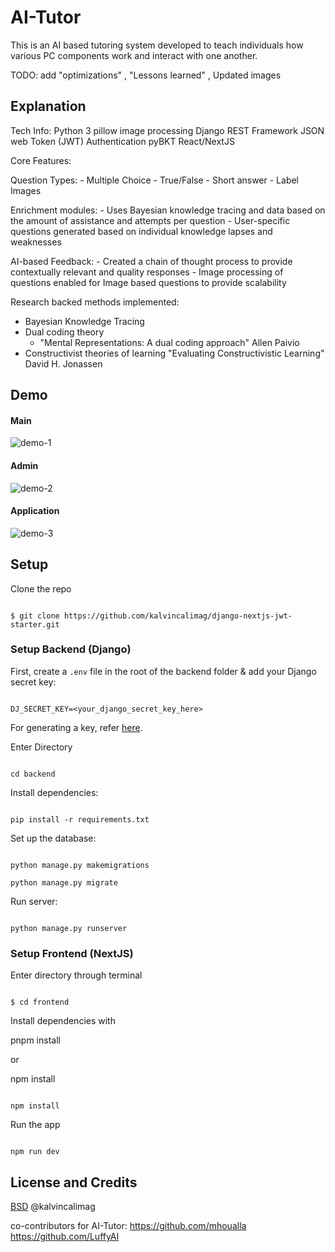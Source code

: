 
# AI-Tutor

This is an AI based tutoring system developed to teach individuals how various PC components work and interact with one another.

TODO: add "optimizations" , "Lessons learned" , Updated images

## Explanation

Tech Info:
Python 3
    pillow image processing
    Django REST Framework
    JSON web Token (JWT) Authentication
    pyBKT
React/NextJS

Core Features:

  Question Types:
    - Multiple Choice
    - True/False
    - Short answer
    - Label Images

  Enrichment modules:
    - Uses Bayesian knowledge tracing and data based on the amount of assistance and attempts per question
    - User-specific questions generated based on individual knowledge lapses and weaknesses
  
  AI-based Feedback:
    - Created a chain of thought process to provide contextually relevant and quality responses
    - Image processing of questions enabled for Image based questions to provide scalability


Research backed methods implemented:
- Bayesian Knowledge Tracing
- Dual coding theory
  - "Mental Representations: A dual coding approach" Allen Paivio 
- Constructivist theories of learning
"Evaluating Constructivistic Learning" David H. Jonassen
  

## Demo

#### Main

![demo-1](https://res.cloudinary.com/dotera808/image/upload/v1724405550/Demo-1_tbvd6a.gif)

#### Admin

![demo-2](https://res.cloudinary.com/dotera808/image/upload/v1724405550/Demo-2_keiyxj.gif)

#### Application

![demo-3](https://github.com/user-attachments/assets/7d5450e0-933c-4861-8327-31b64bf232ce)

## Setup

Clone the repo


```

$ git clone https://github.com/kalvincalimag/django-nextjs-jwt-starter.git

```


### Setup Backend (Django)
  

First, create a `.env` file in the root of the backend folder & add your Django secret key:

```

DJ_SECRET_KEY=<your_django_secret_key_here>

```

For generating a key, refer [here](https://www.makeuseof.com/django-secret-key-generate-new/).
  

Enter Directory

```

cd backend

```

  

Install dependencies:

```

pip install -r requirements.txt

```

  

Set up the database:

```

python manage.py makemigrations

python manage.py migrate

```

  

Run server:

```

python manage.py runserver

```

  

### Setup Frontend (NextJS)

  

Enter directory through terminal

  

```

$ cd frontend

```


Install dependencies with 

pnpm install

or 

npm install


```

npm install

```

  

Run the app

  

```

npm run dev

```

  



## License and Credits

[BSD](LICENSE.md) @kalvincalimag

co-contributors for AI-Tutor:
https://github.com/mhoualla
https://github.com/LuffyAI

